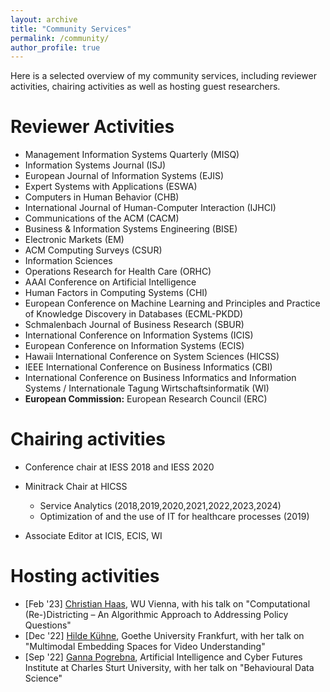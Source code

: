 ```yaml
---
layout: archive
title: "Community Services"
permalink: /community/
author_profile: true
---
```

Here is a selected overview of my community services, including reviewer activities, chairing activities as well as hosting guest researchers.

Reviewer Activities 
======

 * Management Information Systems Quarterly (MISQ)
 * Information Systems Journal (ISJ)
 * European Journal of Information Systems (EJIS)
 * Expert Systems with Applications (ESWA)
 * Computers in Human Behavior (CHB)
 * International Journal of Human-Computer Interaction (IJHCI)
 * Communications of the ACM (CACM)
 * Business & Information Systems Engineering (BISE)
 * Electronic Markets (EM)
 * ACM Computing Surveys (CSUR)
 * Information Sciences
 * Operations Research for Health Care (ORHC)
 * AAAI Conference on Artificial Intelligence
 * Human Factors in Computing Systems (CHI)
 * European Conference on Machine Learning and Principles and Practice of Knowledge Discovery in Databases (ECML-PKDD) 
 * Schmalenbach Journal of Business Research (SBUR)
 * International Conference on Information Systems (ICIS)
 * European Conference on Information Systems (ECIS)
 * Hawaii International Conference on System Sciences (HICSS)
 * IEEE International Conference on Business Informatics (CBI)
 * International Conference on Business Informatics and Information Systems / Internationale Tagung Wirtschaftsinformatik (WI)
 * **European Commission:** European Research Council (ERC)

Chairing activities
======

* Conference chair at IESS 2018 and IESS 2020

* Minitrack Chair at HICSS
  * Service Analytics (2018,2019,2020,2021,2022,2023,2024)
  * Optimization of and the use of IT for healthcare processes (2019)
  
* Associate Editor at ICIS, ECIS, WI

Hosting activities
======

- \[Feb '23\] [Christian Haas](https://bach.wu.ac.at/d/research/ma/18957/), WU Vienna, with his talk on "Computational (Re-)Districting – An Algorithmic Approach to Addressing Policy Questions"
- \[Dec '22\] [Hilde Kühne](https://hildekuehne.github.io/), Goethe University Frankfurt, with her talk on "Multimodal Embedding Spaces for Video Understanding"
- \[Sep '22\] [Ganna Pogrebna](https://www.gannapogrebna.com/), Artificial Intelligence and Cyber Futures Institute at Charles Sturt University, with her talk on "Behavioural Data Science"




